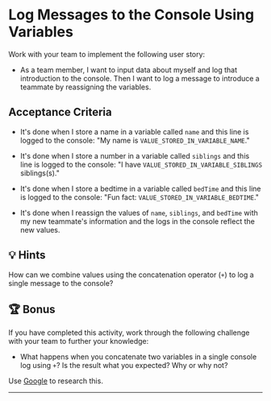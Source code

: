 # Log Messages to the Console Using Variables

Work with your team to implement the following user story:

* As a team member, I want to input data about  myself and log that introduction to the console. Then I want to log a message to introduce a teammate by reassigning the variables.

## Acceptance Criteria

* It's done when I store a name in a variable called `name` and this line is logged to the console: "My name is `VALUE_STORED_IN_VARIABLE_NAME`."

* It's done when I store a number in a variable called `siblings` and this line is logged to the console: "I have `VALUE_STORED_IN_VARIABLE_SIBLINGS` siblings(s)."

* It's done when I store a bedtime in a variable called `bedTime` and this line is logged to the console: "Fun fact: `VALUE_STORED_IN_VARIABLE_BEDTIME`."

* It's done when I reassign the values of `name`, `siblings`, and `bedTime` with my new teammate's information and the logs in the console reflect the new values.

## 💡 Hints

How can we combine values using the concatenation operator (`+`) to log a single message to the console?

## 🏆 Bonus

If you have completed this activity, work through the following challenge with your team to further your knowledge:

* What happens when you concatenate two variables in a single console log using `+`? Is the result what you expected? Why or why not?

Use [Google](https://www.google.com) to research this.

---
